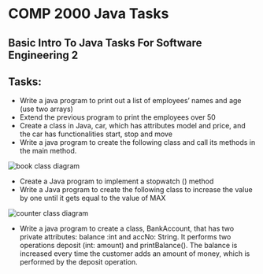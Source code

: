 # COMP 2000 Java Tasks
## Basic Intro To Java Tasks For Software Engineering 2

## Tasks:

- Write a java program to print out a list of employees’ names and age (use two arrays)
- Extend the previous program to print the employees over 50
- Create a class in Java, car, which has attributes model and price, and the car has functionalities start, stop and move
- Write a java program to create the following class and call its methods in the main method.

![book class diagram](https://i.imgur.com/MJ6l70s.png)

-	Create a Java program to implement a stopwatch () method
-	Write a Java program to create the following class to increase the value by one until it gets equal to the value of MAX

![counter class diagram](https://i.imgur.com/1ZoQIjU.png)

-	Write a java program to create a class, BankAccount, that has two private attributes: balance :int and accNo: String. It performs two operations deposit (int: amount) and printBalance(). The balance is increased every time the customer adds an amount of money, which is performed by the deposit operation. 
